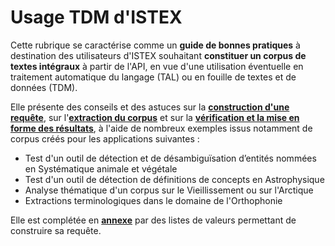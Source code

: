# Usage TDM d'ISTEX

Cette rubrique se caractérise comme un **guide de bonnes pratiques** à destination des utilisateurs d'ISTEX souhaitant **constituer un corpus de textes intégraux** à partir de l'API, en vue d'une utilisation éventuelle en traitement automatique du langage \(TAL\) ou en fouille de textes et de données \(TDM\).

Elle présente des conseils et des astuces sur la [**construction d'une requête**](https://github.com/istex/istex-doc-gitbook/tree/7dae68c2f303cdceb15357d0151514acefdf373c/usage-tdm-distex/requetage/README.md), sur l'[**extraction du corpus**](https://github.com/istex/istex-doc-gitbook/tree/7dae68c2f303cdceb15357d0151514acefdf373c/usage-tdm-distex/extraction/README.md) et sur la [**vérification et la mise en forme des résultats**](https://github.com/istex/istex-doc-gitbook/tree/7dae68c2f303cdceb15357d0151514acefdf373c/usage-tdm-distex/verification/README.md), à l'aide de nombreux exemples issus notamment de corpus créés pour les applications suivantes :

* Test d'un outil de détection et de désambiguïsation d’entités nommées en Systématique animale et végétale
* Test d'un outil de détection de définitions de concepts en Astrophysique
* Analyse thématique d'un corpus sur le Vieillissement ou sur l'Arctique
* Extractions terminologiques dans le domaine de l'Orthophonie

Elle est complétée en [**annexe**](annexes/) par des listes de valeurs permettant de construire sa requête. 

